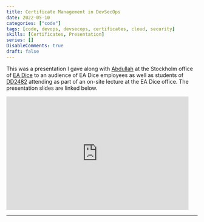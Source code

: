 ```yaml
---
title: Certificate Management in DevSecOps
date: 2022-05-10
categories: ["code"]
tags: [code, devops, devsecops, certificates, cloud, security]
skills: [Certificates, Presentation]
series: []
DisableComments: true
draft: false
---
```


This was a presentation I gave along with [Abdullah](https://www.linkedin.com/in/abdullahcse/) at the Stockholm office of [EA Dice](https://www.dice.se/) to an audience of EA Dice employees as well as students of [DD2482](https://github.com/KTH/devops-course) attending as part of an on-site lecture at the EA Dice office. The presentation slides are linked below.

<iframe src="https://docs.google.com/presentation/d/e/2PACX-1vRGccgFYodsqV_L1W-J0BBrQR1N9yPcK2BQ_2xl4YgioxEwN52_jAhG6OV47xbemT_v295pG8vUz40n/embed?start=false&loop=false&delayms=3000" frameborder="0" width="480" height="299" allowfullscreen="true" mozallowfullscreen="true" webkitallowfullscreen="true"></iframe>


<br>

---